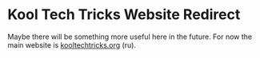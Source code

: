 # Kool Tech Tricks Website Redirect

Maybe there will be something more useful here in the future.
For now the main website is [kooltechtricks.org](https://kooltechtricks.org) (ru).
